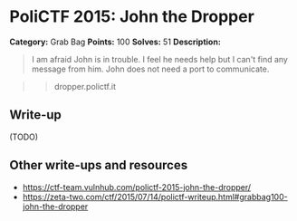 # PoliCTF 2015: John the Dropper

**Category:** Grab Bag
**Points:** 100
**Solves:** 51
**Description:**

> I am afraid John is in trouble. I feel he needs help but I can't find any message from him. John does not need a port to communicate.

>> dropper.polictf.it

## Write-up

(TODO)

## Other write-ups and resources

* <https://ctf-team.vulnhub.com/polictf-2015-john-the-dropper/>
* <https://zeta-two.com/ctf/2015/07/14/polictf-writeup.html#grabbag100-john-the-dropper>
